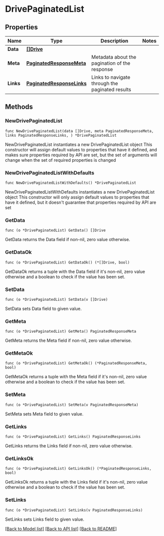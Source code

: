 # DrivePaginatedList

## Properties

Name | Type | Description | Notes
------------ | ------------- | ------------- | -------------
**Data** | [**[]Drive**](Drive.md) |  | 
**Meta** | [**PaginatedResponseMeta**](PaginatedResponseMeta.md) | Metadata about the pagination of the response | 
**Links** | [**PaginatedResponseLinks**](PaginatedResponseLinks.md) | Links to navigate through the paginated results | 

## Methods

### NewDrivePaginatedList

`func NewDrivePaginatedList(data []Drive, meta PaginatedResponseMeta, links PaginatedResponseLinks, ) *DrivePaginatedList`

NewDrivePaginatedList instantiates a new DrivePaginatedList object
This constructor will assign default values to properties that have it defined,
and makes sure properties required by API are set, but the set of arguments
will change when the set of required properties is changed

### NewDrivePaginatedListWithDefaults

`func NewDrivePaginatedListWithDefaults() *DrivePaginatedList`

NewDrivePaginatedListWithDefaults instantiates a new DrivePaginatedList object
This constructor will only assign default values to properties that have it defined,
but it doesn't guarantee that properties required by API are set

### GetData

`func (o *DrivePaginatedList) GetData() []Drive`

GetData returns the Data field if non-nil, zero value otherwise.

### GetDataOk

`func (o *DrivePaginatedList) GetDataOk() (*[]Drive, bool)`

GetDataOk returns a tuple with the Data field if it's non-nil, zero value otherwise
and a boolean to check if the value has been set.

### SetData

`func (o *DrivePaginatedList) SetData(v []Drive)`

SetData sets Data field to given value.


### GetMeta

`func (o *DrivePaginatedList) GetMeta() PaginatedResponseMeta`

GetMeta returns the Meta field if non-nil, zero value otherwise.

### GetMetaOk

`func (o *DrivePaginatedList) GetMetaOk() (*PaginatedResponseMeta, bool)`

GetMetaOk returns a tuple with the Meta field if it's non-nil, zero value otherwise
and a boolean to check if the value has been set.

### SetMeta

`func (o *DrivePaginatedList) SetMeta(v PaginatedResponseMeta)`

SetMeta sets Meta field to given value.


### GetLinks

`func (o *DrivePaginatedList) GetLinks() PaginatedResponseLinks`

GetLinks returns the Links field if non-nil, zero value otherwise.

### GetLinksOk

`func (o *DrivePaginatedList) GetLinksOk() (*PaginatedResponseLinks, bool)`

GetLinksOk returns a tuple with the Links field if it's non-nil, zero value otherwise
and a boolean to check if the value has been set.

### SetLinks

`func (o *DrivePaginatedList) SetLinks(v PaginatedResponseLinks)`

SetLinks sets Links field to given value.



[[Back to Model list]](../README.md#documentation-for-models) [[Back to API list]](../README.md#documentation-for-api-endpoints) [[Back to README]](../README.md)


